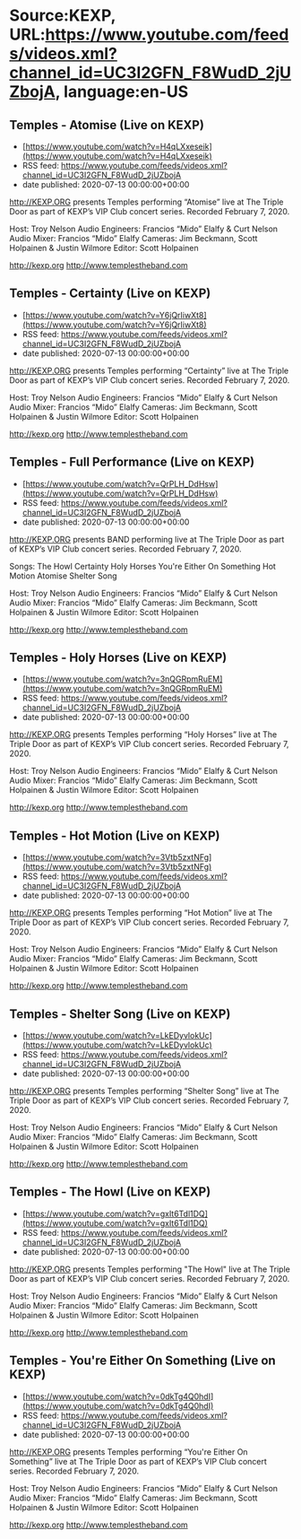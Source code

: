 # Source:KEXP, URL:https://www.youtube.com/feeds/videos.xml?channel_id=UC3I2GFN_F8WudD_2jUZbojA, language:en-US

## Temples - Atomise (Live on KEXP)
 - [https://www.youtube.com/watch?v=H4qLXxeseik](https://www.youtube.com/watch?v=H4qLXxeseik)
 - RSS feed: https://www.youtube.com/feeds/videos.xml?channel_id=UC3I2GFN_F8WudD_2jUZbojA
 - date published: 2020-07-13 00:00:00+00:00

http://KEXP.ORG presents Temples performing “Atomise” live at The Triple Door as part of KEXP’s VIP Club concert series. Recorded February 7, 2020.

Host: Troy Nelson
Audio Engineers: Francios “Mido” Elalfy & Curt Nelson
Audio Mixer: Francios “Mido” Elalfy
Cameras: Jim Beckmann, Scott Holpainen & Justin Wilmore
Editor: Scott Holpainen

http://kexp.org
http://www.templestheband.com

## Temples - Certainty (Live on KEXP)
 - [https://www.youtube.com/watch?v=Y6jQrIiwXt8](https://www.youtube.com/watch?v=Y6jQrIiwXt8)
 - RSS feed: https://www.youtube.com/feeds/videos.xml?channel_id=UC3I2GFN_F8WudD_2jUZbojA
 - date published: 2020-07-13 00:00:00+00:00

http://KEXP.ORG presents Temples performing “Certainty” live at The Triple Door as part of KEXP’s VIP Club concert series. Recorded February 7, 2020.

Host: Troy Nelson
Audio Engineers: Francios “Mido” Elalfy & Curt Nelson
Audio Mixer: Francios “Mido” Elalfy
Cameras: Jim Beckmann, Scott Holpainen & Justin Wilmore
Editor: Scott Holpainen

http://kexp.org
http://www.templestheband.com

## Temples - Full Performance (Live on KEXP)
 - [https://www.youtube.com/watch?v=QrPLH_DdHsw](https://www.youtube.com/watch?v=QrPLH_DdHsw)
 - RSS feed: https://www.youtube.com/feeds/videos.xml?channel_id=UC3I2GFN_F8WudD_2jUZbojA
 - date published: 2020-07-13 00:00:00+00:00

http://KEXP.ORG presents BAND performing live at The Triple Door as part of KEXP’s VIP Club concert series. Recorded February 7, 2020.

Songs:
The Howl
Certainty
Holy Horses
You're Either On Something
Hot Motion
Atomise
Shelter Song

Host: Troy Nelson
Audio Engineers: Francios “Mido” Elalfy & Curt Nelson
Audio Mixer: Francios “Mido” Elalfy
Cameras: Jim Beckmann, Scott Holpainen & Justin Wilmore
Editor: Scott Holpainen

http://kexp.org
http://www.templestheband.com

## Temples - Holy Horses (Live on KEXP)
 - [https://www.youtube.com/watch?v=3nQGRpmRuEM](https://www.youtube.com/watch?v=3nQGRpmRuEM)
 - RSS feed: https://www.youtube.com/feeds/videos.xml?channel_id=UC3I2GFN_F8WudD_2jUZbojA
 - date published: 2020-07-13 00:00:00+00:00

http://KEXP.ORG presents Temples performing “Holy Horses” live at The Triple Door as part of KEXP’s VIP Club concert series. Recorded February 7, 2020.

Host: Troy Nelson
Audio Engineers: Francios “Mido” Elalfy & Curt Nelson
Audio Mixer: Francios “Mido” Elalfy
Cameras: Jim Beckmann, Scott Holpainen & Justin Wilmore
Editor: Scott Holpainen

http://kexp.org
http://www.templestheband.com

## Temples - Hot Motion (Live on KEXP)
 - [https://www.youtube.com/watch?v=3Vtb5zxtNFg](https://www.youtube.com/watch?v=3Vtb5zxtNFg)
 - RSS feed: https://www.youtube.com/feeds/videos.xml?channel_id=UC3I2GFN_F8WudD_2jUZbojA
 - date published: 2020-07-13 00:00:00+00:00

http://KEXP.ORG presents Temples performing “Hot Motion” live at The Triple Door as part of KEXP’s VIP Club concert series. Recorded February 7, 2020.

Host: Troy Nelson
Audio Engineers: Francios “Mido” Elalfy & Curt Nelson
Audio Mixer: Francios “Mido” Elalfy
Cameras: Jim Beckmann, Scott Holpainen & Justin Wilmore
Editor: Scott Holpainen

http://kexp.org
http://www.templestheband.com

## Temples - Shelter Song (Live on KEXP)
 - [https://www.youtube.com/watch?v=LkEDyvlokUc](https://www.youtube.com/watch?v=LkEDyvlokUc)
 - RSS feed: https://www.youtube.com/feeds/videos.xml?channel_id=UC3I2GFN_F8WudD_2jUZbojA
 - date published: 2020-07-13 00:00:00+00:00

http://KEXP.ORG presents Temples performing “Shelter Song” live at The Triple Door as part of KEXP’s VIP Club concert series. Recorded February 7, 2020.

Host: Troy Nelson
Audio Engineers: Francios “Mido” Elalfy & Curt Nelson
Audio Mixer: Francios “Mido” Elalfy
Cameras: Jim Beckmann, Scott Holpainen & Justin Wilmore
Editor: Scott Holpainen

http://kexp.org
http://www.templestheband.com

## Temples - The Howl (Live on KEXP)
 - [https://www.youtube.com/watch?v=gxIt6Tdl1DQ](https://www.youtube.com/watch?v=gxIt6Tdl1DQ)
 - RSS feed: https://www.youtube.com/feeds/videos.xml?channel_id=UC3I2GFN_F8WudD_2jUZbojA
 - date published: 2020-07-13 00:00:00+00:00

http://KEXP.ORG presents Temples performing "The Howl" live at The Triple Door as part of KEXP’s VIP Club concert series. Recorded February 7, 2020.

Host: Troy Nelson
Audio Engineers: Francios “Mido” Elalfy & Curt Nelson
Audio Mixer: Francios “Mido” Elalfy
Cameras: Jim Beckmann, Scott Holpainen & Justin Wilmore
Editor: Scott Holpainen

http://kexp.org
http://www.templestheband.com

## Temples - You're Either On Something (Live on KEXP)
 - [https://www.youtube.com/watch?v=0dkTg4Q0hdI](https://www.youtube.com/watch?v=0dkTg4Q0hdI)
 - RSS feed: https://www.youtube.com/feeds/videos.xml?channel_id=UC3I2GFN_F8WudD_2jUZbojA
 - date published: 2020-07-13 00:00:00+00:00

http://KEXP.ORG presents Temples performing “You're Either On Something” live at The Triple Door as part of KEXP’s VIP Club concert series. Recorded February 7, 2020.

Host: Troy Nelson
Audio Engineers: Francios “Mido” Elalfy & Curt Nelson
Audio Mixer: Francios “Mido” Elalfy
Cameras: Jim Beckmann, Scott Holpainen & Justin Wilmore
Editor: Scott Holpainen

http://kexp.org
http://www.templestheband.com

